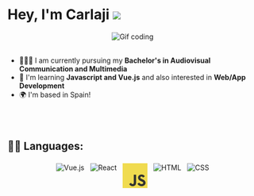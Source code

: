 # Hey, I'm Carlaji <img src="https://github.com/TheDudeThatCode/TheDudeThatCode/blob/master/Assets/Hi.gif" width="29px">
<p align="center">
<img src="https://github.com/Carlaji/Carlaji/assets/91894126/7bef5447-fe86-4c0a-b1a5-aa32237c1067" alt= "Gif coding" height= "400" 
</p>

<br />
<br />

- 👩🏻‍🎓 I am currently pursuing my **Bachelor's in Audiovisual Communication and Multimedia**
- 🌱 I'm learning **Javascript and Vue.js** and also interested in **Web/App Development**
- 🌍 I'm based in Spain!

<br />
<br />


## ✍🏻 Languages:
<p align="center">
<img src="https://github.com/Carlaji/Carlaji/assets/91894126/9f72fd0b-3455-4f39-a059-c0056ea0ca7a" alt="Vue.js" height="50" style="vertical-align:top; margin:4px"> 
<img src="https://github.com/Carlaji/Carlaji/assets/91894126/1a4147f9-b58c-47ab-af8f-d4cc2c1043cc" alt="React" height="50" style="vertical-align:top; margin:4px">
<img src="https://raw.githubusercontent.com/github/explore/80688e429a7d4ef2fca1e82350fe8e3517d3494d/topics/javascript/javascript.png" alt="Javascript" height="50" style="vertical-align:top; margin:4px">
<img src="https://github.com/Carlaji/Carlaji/assets/91894126/582678b8-b4eb-48fb-863f-7c197132133e" alt="HTML" height="50" style="vertical-align:top; margin:4px">
<img src="https://github.com/Carlaji/Carlaji/assets/91894126/a763703e-b81a-4656-9d1c-168c239eb6e9" alt="CSS" height="50" style="vertical-align:top; margin:4px">


</p>

